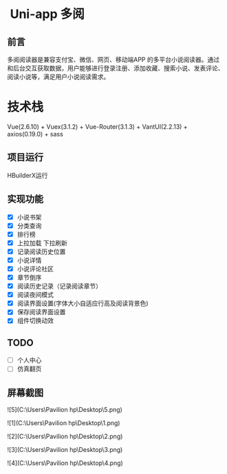 #  Uni-app 多阅 
## 前言

多阅阅读器是兼容支付宝、微信、网页、移动端APP 的多平台小说阅读器。通过和后台交互获取数据，用户能够进行登录注册、添加收藏、搜索小说、发表评论、阅读小说等，满足用户小说阅读需求。

# 技术栈
Vue(2.6.10) + Vuex(3.1.2) + Vue-Router(3.1.3) + VantUI(2.2.13) + axios(0.19.0) + sass 

## 项目运行

HBuilderX运行

## 实现功能

- [x] 小说书架
- [x] 分类查询
- [x] 排行榜
- [x] 上拉加载 下拉刷新
- [x] 记录阅读历史位置
- [x] 小说详情
- [x] 小说评论社区
- [x] 章节倒序
- [x] 阅读历史记录（记录阅读章节）
- [x] 阅读夜间模式
- [x] 阅读界面设置(字体大小自适应行高及阅读背景色)
- [x] 保存阅读界面设置
- [x] 组件切换动效

## TODO

- [ ] 个人中心
- [ ] 仿真翻页

## 屏幕截图



![5](C:\Users\Pavilion hp\Desktop\5.png)

![1](C:\Users\Pavilion hp\Desktop\1.png)

![2](C:\Users\Pavilion hp\Desktop\2.png)

![3](C:\Users\Pavilion hp\Desktop\3.png)

![4](C:\Users\Pavilion hp\Desktop\4.png)